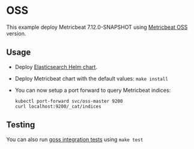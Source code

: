 # OSS

This example deploy Metricbeat 7.12.0-SNAPSHOT using [Metricbeat OSS][] version.


## Usage

* Deploy [Elasticsearch Helm chart][].

* Deploy Metricbeat chart with the default values: `make install`

* You can now setup a port forward to query Metricbeat indices:

  ```
  kubectl port-forward svc/oss-master 9200
  curl localhost:9200/_cat/indices
  ```


## Testing

You can also run [goss integration tests][] using `make test`


[metricbeat oss]: https://www.elastic.co/downloads/beats/metricbeat-oss
[elasticsearch helm chart]: https://github.com/elastic/helm-charts/tree/7.x/elasticsearch/examples/oss/
[goss integration tests]: https://github.com/elastic/helm-charts/tree/7.x/metricbeat/examples/oss/test/goss.yaml
